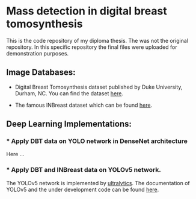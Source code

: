 # Mass detection in digital breast tomosynthesis

This is the code repository of my diploma thesis. The was not the original repository. In this specific repository the final files were uploaded for demonstration purposes.

## Image Databases:

* Digital Breast Tomosynthesis dataset published by Duke University, Durham, NC. You can find the dataset [here](https://www.cancerimagingarchive.net/collection/breast-cancer-screening-dbt/).

* The famous INBreast dataset which can be found [here](https://www.kaggle.com/datasets/ramanathansp20/inbreast-dataset).

## Deep Learning Implementations:

### * Apply DBT data on YOLO network in DenseNet architecture

Here ...

### * Apply DBT and INBreast data on YOLOv5 network. 

The YOLOv5 network is implemented by [ultralytics](https://www.ultralytics.com/). The documentation of YOLOv5 and the under development code can be found [here](https://github.com/ultralytics/yolov5). 
